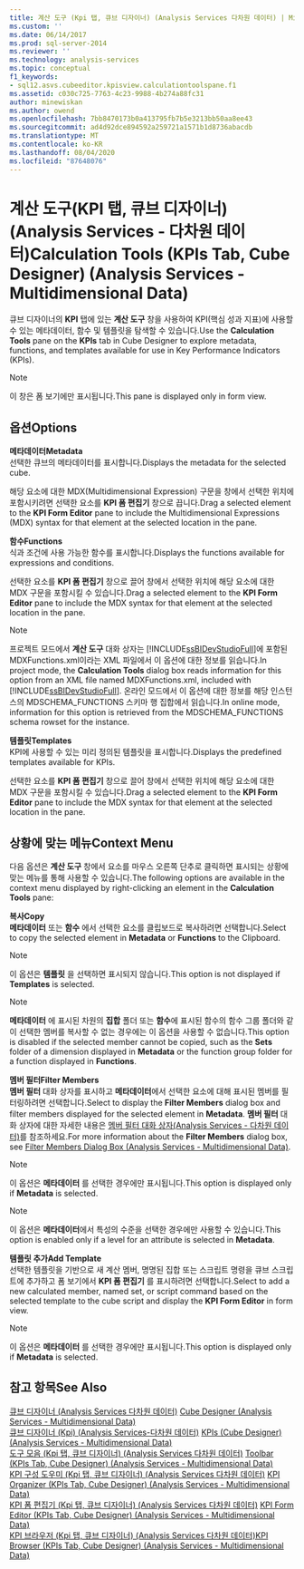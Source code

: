 ```yaml
---
title: 계산 도구 (Kpi 탭, 큐브 디자이너) (Analysis Services 다차원 데이터) | Microsoft Docs
ms.custom: ''
ms.date: 06/14/2017
ms.prod: sql-server-2014
ms.reviewer: ''
ms.technology: analysis-services
ms.topic: conceptual
f1_keywords:
- sql12.asvs.cubeeditor.kpisview.calculationtoolspane.f1
ms.assetid: c030c725-7763-4c23-9988-4b274a88fc31
author: minewiskan
ms.author: owend
ms.openlocfilehash: 7bb8470173b0a413795fb7b5e3213bb50aa8ee43
ms.sourcegitcommit: ad4d92dce894592a259721a1571b1d8736abacdb
ms.translationtype: MT
ms.contentlocale: ko-KR
ms.lasthandoff: 08/04/2020
ms.locfileid: "87648076"
---
```

# <a name="calculation-tools-kpis-tab-cube-designer-analysis-services---multidimensional-data"></a><span data-ttu-id="a9c89-102">계산 도구(KPI 탭, 큐브 디자이너)(Analysis Services - 다차원 데이터)</span><span class="sxs-lookup"><span data-stu-id="a9c89-102">Calculation Tools (KPIs Tab, Cube Designer) (Analysis Services - Multidimensional Data)</span></span>
  <span data-ttu-id="a9c89-103">큐브 디자이너의 **KPI** 탭에 있는 **계산 도구** 창을 사용하여 KPI(핵심 성과 지표)에 사용할 수 있는 메타데이터, 함수 및 템플릿을 탐색할 수 있습니다.</span><span class="sxs-lookup"><span data-stu-id="a9c89-103">Use the **Calculation Tools** pane on the **KPIs** tab in Cube Designer to explore metadata, functions, and templates available for use in Key Performance Indicators (KPIs).</span></span>  
  
> [!NOTE]  
>  <span data-ttu-id="a9c89-104">이 창은 폼 보기에만 표시됩니다.</span><span class="sxs-lookup"><span data-stu-id="a9c89-104">This pane is displayed only in form view.</span></span>  
  
## <a name="options"></a><span data-ttu-id="a9c89-105">옵션</span><span class="sxs-lookup"><span data-stu-id="a9c89-105">Options</span></span>  
 <span data-ttu-id="a9c89-106">**메타데이터**</span><span class="sxs-lookup"><span data-stu-id="a9c89-106">**Metadata**</span></span>  
 <span data-ttu-id="a9c89-107">선택한 큐브의 메타데이터를 표시합니다.</span><span class="sxs-lookup"><span data-stu-id="a9c89-107">Displays the metadata for the selected cube.</span></span>  
  
 <span data-ttu-id="a9c89-108">해당 요소에 대한 MDX(Multidimensional Expression) 구문을 창에서 선택한 위치에 포함시키려면 선택한 요소를 **KPI 폼 편집기** 창으로 끕니다.</span><span class="sxs-lookup"><span data-stu-id="a9c89-108">Drag a selected element to the **KPI Form Editor** pane to include the Multidimensional Expressions (MDX) syntax for that element at the selected location in the pane.</span></span>  
  
 <span data-ttu-id="a9c89-109">**함수**</span><span class="sxs-lookup"><span data-stu-id="a9c89-109">**Functions**</span></span>  
 <span data-ttu-id="a9c89-110">식과 조건에 사용 가능한 함수를 표시합니다.</span><span class="sxs-lookup"><span data-stu-id="a9c89-110">Displays the functions available for expressions and conditions.</span></span>  
  
 <span data-ttu-id="a9c89-111">선택한 요소를 **KPI 폼 편집기** 창으로 끌어 창에서 선택한 위치에 해당 요소에 대한 MDX 구문을 포함시킬 수 있습니다.</span><span class="sxs-lookup"><span data-stu-id="a9c89-111">Drag a selected element to the **KPI Form Editor** pane to include the MDX syntax for that element at the selected location in the pane.</span></span>  
  
> [!NOTE]  
>  <span data-ttu-id="a9c89-112">프로젝트 모드에서 **계산 도구** 대화 상자는 [!INCLUDE[ssBIDevStudioFull](../includes/ssbidevstudiofull-md.md)]에 포함된 MDXFunctions.xml이라는 XML 파일에서 이 옵션에 대한 정보를 읽습니다.</span><span class="sxs-lookup"><span data-stu-id="a9c89-112">In project mode, the **Calculation Tools** dialog box reads information for this option from an XML file named MDXFunctions.xml, included with [!INCLUDE[ssBIDevStudioFull](../includes/ssbidevstudiofull-md.md)].</span></span> <span data-ttu-id="a9c89-113">온라인 모드에서 이 옵션에 대한 정보를 해당 인스턴스의 MDSCHEMA_FUNCTIONS 스키마 행 집합에서 읽습니다.</span><span class="sxs-lookup"><span data-stu-id="a9c89-113">In online mode, information for this option is retrieved from the MDSCHEMA_FUNCTIONS schema rowset for the instance.</span></span>  
  
 <span data-ttu-id="a9c89-114">**템플릿**</span><span class="sxs-lookup"><span data-stu-id="a9c89-114">**Templates**</span></span>  
 <span data-ttu-id="a9c89-115">KPI에 사용할 수 있는 미리 정의된 템플릿을 표시합니다.</span><span class="sxs-lookup"><span data-stu-id="a9c89-115">Displays the predefined templates available for KPIs.</span></span>  
  
 <span data-ttu-id="a9c89-116">선택한 요소를 **KPI 폼 편집기** 창으로 끌어 창에서 선택한 위치에 해당 요소에 대한 MDX 구문을 포함시킬 수 있습니다.</span><span class="sxs-lookup"><span data-stu-id="a9c89-116">Drag a selected element to the **KPI Form Editor** pane to include the MDX syntax for that element at the selected location in the pane.</span></span>  
  
## <a name="context-menu"></a><span data-ttu-id="a9c89-117">상황에 맞는 메뉴</span><span class="sxs-lookup"><span data-stu-id="a9c89-117">Context Menu</span></span>  
 <span data-ttu-id="a9c89-118">다음 옵션은 **계산 도구** 창에서 요소를 마우스 오른쪽 단추로 클릭하면 표시되는 상황에 맞는 메뉴를 통해 사용할 수 있습니다.</span><span class="sxs-lookup"><span data-stu-id="a9c89-118">The following options are available in the context menu displayed by right-clicking an element in the **Calculation Tools** pane:</span></span>  
  
 <span data-ttu-id="a9c89-119">**복사**</span><span class="sxs-lookup"><span data-stu-id="a9c89-119">**Copy**</span></span>  
 <span data-ttu-id="a9c89-120">**메타데이터** 또는 **함수** 에서 선택한 요소를 클립보드로 복사하려면 선택합니다.</span><span class="sxs-lookup"><span data-stu-id="a9c89-120">Select to copy the selected element in **Metadata** or **Functions** to the Clipboard.</span></span>  
  
> [!NOTE]  
>  <span data-ttu-id="a9c89-121"> 이 옵션은 **템플릿** 을 선택하면 표시되지 않습니다.</span><span class="sxs-lookup"><span data-stu-id="a9c89-121">This option is not displayed if **Templates** is selected.</span></span>  
  
> [!NOTE]  
>  <span data-ttu-id="a9c89-122">**메타데이터** 에 표시된 차원의 **집합** 폴더 또는 **함수**에 표시된 함수의 함수 그룹 폴더와 같이 선택한 멤버를 복사할 수 없는 경우에는 이 옵션을 사용할 수 없습니다.</span><span class="sxs-lookup"><span data-stu-id="a9c89-122">This option is disabled if the selected member cannot be copied, such as the **Sets** folder of a dimension displayed in **Metadata** or the function group folder for a function displayed in **Functions**.</span></span>  
  
 <span data-ttu-id="a9c89-123">**멤버 필터**</span><span class="sxs-lookup"><span data-stu-id="a9c89-123">**Filter Members**</span></span>  
 <span data-ttu-id="a9c89-124">**멤버 필터** 대화 상자를 표시하고 **메타데이터**에서 선택한 요소에 대해 표시된 멤버를 필터링하려면 선택합니다.</span><span class="sxs-lookup"><span data-stu-id="a9c89-124">Select to display the **Filter Members** dialog box and filter members displayed for the selected element in **Metadata**.</span></span> <span data-ttu-id="a9c89-125">**멤버 필터** 대화 상자에 대한 자세한 내용은 [멤버 필터 대화 상자&#40;Analysis Services - 다차원 데이터&#41;](filter-members-dialog-box-analysis-services-multidimensional-data.md)를 참조하세요.</span><span class="sxs-lookup"><span data-stu-id="a9c89-125">For more information about the **Filter Members** dialog box, see [Filter Members Dialog Box &#40;Analysis Services - Multidimensional Data&#41;](filter-members-dialog-box-analysis-services-multidimensional-data.md).</span></span>  
  
> [!NOTE]  
>  <span data-ttu-id="a9c89-126"> 이 옵션은 **메타데이터** 를 선택한 경우에만 표시됩니다.</span><span class="sxs-lookup"><span data-stu-id="a9c89-126">This option is displayed only if **Metadata** is selected.</span></span>  
  
> [!NOTE]  
>  <span data-ttu-id="a9c89-127"> 이 옵션은 **메타데이터**에서 특성의 수준을 선택한 경우에만 사용할 수 있습니다.</span><span class="sxs-lookup"><span data-stu-id="a9c89-127">This option is enabled only if a level for an attribute is selected in **Metadata**.</span></span>  
  
 <span data-ttu-id="a9c89-128">**템플릿 추가**</span><span class="sxs-lookup"><span data-stu-id="a9c89-128">**Add Template**</span></span>  
 <span data-ttu-id="a9c89-129">선택한 템플릿을 기반으로 새 계산 멤버, 명명된 집합 또는 스크립트 명령을 큐브 스크립트에 추가하고 폼 보기에서 **KPI 폼 편집기** 를 표시하려면 선택합니다.</span><span class="sxs-lookup"><span data-stu-id="a9c89-129">Select to add a new calculated member, named set, or script command based on the selected template to the cube script and display the **KPI Form Editor** in form view.</span></span>  
  
> [!NOTE]  
>  <span data-ttu-id="a9c89-130"> 이 옵션은 **메타데이터** 를 선택한 경우에만 표시됩니다.</span><span class="sxs-lookup"><span data-stu-id="a9c89-130">This option is displayed only if **Metadata** is selected.</span></span>  
  
## <a name="see-also"></a><span data-ttu-id="a9c89-131">참고 항목</span><span class="sxs-lookup"><span data-stu-id="a9c89-131">See Also</span></span>  
 <span data-ttu-id="a9c89-132">[큐브 디자이너 &#40;Analysis Services 다차원 데이터&#41;](cube-designer-analysis-services-multidimensional-data.md) </span><span class="sxs-lookup"><span data-stu-id="a9c89-132">[Cube Designer &#40;Analysis Services - Multidimensional Data&#41;](cube-designer-analysis-services-multidimensional-data.md) </span></span>  
 <span data-ttu-id="a9c89-133">[큐브 디자이너 &#40;Kpi&#41; &#40;Analysis Services-다차원 데이터&#41;](kpis-cube-designer-analysis-services-multidimensional-data.md) </span><span class="sxs-lookup"><span data-stu-id="a9c89-133">[KPIs &#40;Cube Designer&#41; &#40;Analysis Services - Multidimensional Data&#41;](kpis-cube-designer-analysis-services-multidimensional-data.md) </span></span>  
 <span data-ttu-id="a9c89-134">[도구 모음 &#40;Kpi 탭, 큐브 디자이너&#41; &#40;Analysis Services 다차원 데이터&#41;](toolbar-kpis-tab-cube-designer-analysis-services-multidimensional-data.md) </span><span class="sxs-lookup"><span data-stu-id="a9c89-134">[Toolbar &#40;KPIs Tab, Cube Designer&#41; &#40;Analysis Services - Multidimensional Data&#41;](toolbar-kpis-tab-cube-designer-analysis-services-multidimensional-data.md) </span></span>  
 <span data-ttu-id="a9c89-135">[KPI 구성 도우미 &#40;Kpi 탭, 큐브 디자이너&#41; &#40;Analysis Services 다차원 데이터&#41;](kpi-organizer-kpis-tab-cube-designer-analysis-services-multidimensional-data.md) </span><span class="sxs-lookup"><span data-stu-id="a9c89-135">[KPI Organizer &#40;KPIs Tab, Cube Designer&#41; &#40;Analysis Services - Multidimensional Data&#41;](kpi-organizer-kpis-tab-cube-designer-analysis-services-multidimensional-data.md) </span></span>  
 <span data-ttu-id="a9c89-136">[KPI 폼 편집기 &#40;Kpi 탭, 큐브 디자이너&#41; &#40;Analysis Services 다차원 데이터&#41;](kpi-form-editor-kpis-tab-cube-designer-analysis-services-multidimensional-data.md) </span><span class="sxs-lookup"><span data-stu-id="a9c89-136">[KPI Form Editor &#40;KPIs Tab, Cube Designer&#41; &#40;Analysis Services - Multidimensional Data&#41;](kpi-form-editor-kpis-tab-cube-designer-analysis-services-multidimensional-data.md) </span></span>  
 [<span data-ttu-id="a9c89-137">KPI 브라우저 &#40;Kpi 탭, 큐브 디자이너&#41; &#40;Analysis Services 다차원 데이터&#41;</span><span class="sxs-lookup"><span data-stu-id="a9c89-137">KPI Browser &#40;KPIs Tab, Cube Designer&#41; &#40;Analysis Services - Multidimensional Data&#41;</span></span>](kpi-browser-kpis-tab-cube-designer-analysis-services-multidimensional-data.md)  
  
  
